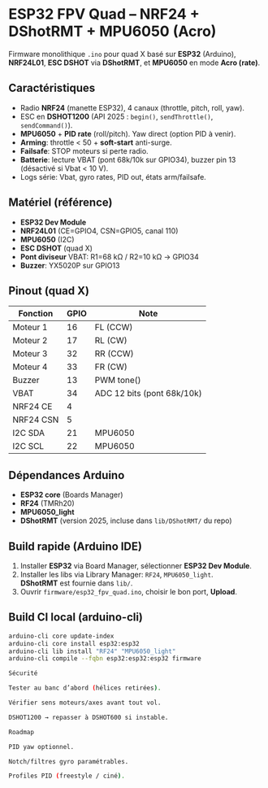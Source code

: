 # ESP32 FPV Quad – NRF24 + DShotRMT + MPU6050 (Acro)

Firmware monolithique `.ino` pour quad X basé sur **ESP32** (Arduino), **NRF24L01**, **ESC DSHOT** via **DShotRMT**, et **MPU6050** en mode **Acro (rate)**.

## Caractéristiques
- Radio **NRF24** (manette ESP32), 4 canaux (throttle, pitch, roll, yaw).
- ESC en **DSHOT1200** (API 2025 : `begin()`, `sendThrottle()`, `sendCommand()`).
- **MPU6050** + **PID rate** (roll/pitch). Yaw direct (option PID à venir).
- **Arming**: throttle < 50 + **soft-start** anti-surge.
- **Failsafe**: STOP moteurs si perte radio.
- **Batterie**: lecture VBAT (pont 68k/10k sur GPIO34), buzzer pin 13 (désactivé si Vbat < 10 V).
- Logs série: Vbat, gyro rates, PID out, états arm/failsafe.

## Matériel (référence)
- **ESP32 Dev Module**
- **NRF24L01** (CE=GPIO4, CSN=GPIO5, canal 110)
- **MPU6050** (I2C)
- **ESC DSHOT** (quad X)
- **Pont diviseur** VBAT: R1=68 kΩ / R2=10 kΩ → GPIO34
- **Buzzer**: YX5020P sur GPIO13

## Pinout (quad X)
| Fonction  | GPIO | Note                       |
|-----------|------|----------------------------|
| Moteur 1  | 16   | FL (CCW)                   |
| Moteur 2  | 17   | RL (CW)                    |
| Moteur 3  | 32   | RR (CCW)                   |
| Moteur 4  | 33   | FR (CW)                    |
| Buzzer    | 13   | PWM tone()                 |
| VBAT      | 34   | ADC 12 bits (pont 68k/10k) |
| NRF24 CE  | 4    |                            |
| NRF24 CSN | 5    |                            |
| I2C SDA   | 21   | MPU6050                    |
| I2C SCL   | 22   | MPU6050                    |

## Dépendances Arduino
- **ESP32 core** (Boards Manager)  
- **RF24** (TMRh20)  
- **MPU6050_light**  
- **DShotRMT** (version 2025, incluse dans `lib/DShotRMT/` du repo)

## Build rapide (Arduino IDE)
1. Installer **ESP32** via Board Manager, sélectionner **ESP32 Dev Module**.
2. Installer les libs via Library Manager: `RF24`, `MPU6050_light`.  
   **DShotRMT** est fournie dans `lib/`.
3. Ouvrir `firmware/esp32_fpv_quad.ino`, choisir le bon port, **Upload**.

## Build CI local (arduino-cli)
```bash
arduino-cli core update-index
arduino-cli core install esp32:esp32
arduino-cli lib install "RF24" "MPU6050_light"
arduino-cli compile --fqbn esp32:esp32:esp32 firmware

Sécurité

Tester au banc d’abord (hélices retirées).

Vérifier sens moteurs/axes avant tout vol.

DSHOT1200 → repasser à DSHOT600 si instable.

Roadmap

PID yaw optionnel.

Notch/filtres gyro paramétrables.

Profiles PID (freestyle / ciné).
